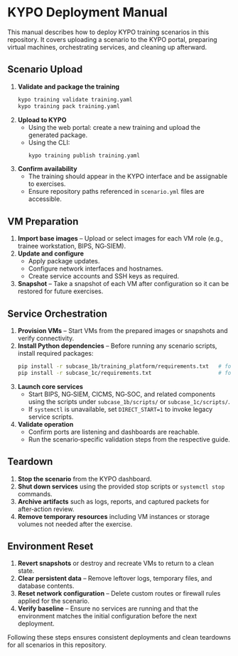 # KYPO Deployment Manual

This manual describes how to deploy KYPO training scenarios in this repository. It covers uploading a scenario to the KYPO portal, preparing virtual machines, orchestrating services, and cleaning up afterward.

## Scenario Upload

1. **Validate and package the training**
   ```bash
   kypo training validate training.yaml
   kypo training pack training.yaml
   ```
2. **Upload to KYPO**
   - Using the web portal: create a new training and upload the generated package.
   - Using the CLI:
     ```bash
     kypo training publish training.yaml
     ```
3. **Confirm availability**
   - The training should appear in the KYPO interface and be assignable to exercises.
   - Ensure repository paths referenced in `scenario.yml` files are accessible.

## VM Preparation

1. **Import base images** – Upload or select images for each VM role (e.g., trainee workstation, BIPS, NG‑SIEM).
2. **Update and configure**
   - Apply package updates.
   - Configure network interfaces and hostnames.
   - Create service accounts and SSH keys as required.
3. **Snapshot** – Take a snapshot of each VM after configuration so it can be restored for future exercises.

## Service Orchestration

1. **Provision VMs** – Start VMs from the prepared images or snapshots and verify connectivity.
2. **Install Python dependencies** – Before running any scenario scripts, install required packages:
   ```bash
   pip install -r subcase_1b/training_platform/requirements.txt   # for Subcase 1b
   pip install -r subcase_1c/requirements.txt                     # for Subcase 1c
   ```
3. **Launch core services**
   - Start BIPS, NG‑SIEM, CICMS, NG‑SOC, and related components using the scripts under `subcase_1b/scripts/` or `subcase_1c/scripts/`.
   - If `systemctl` is unavailable, set `DIRECT_START=1` to invoke legacy service scripts.
4. **Validate operation**
   - Confirm ports are listening and dashboards are reachable.
   - Run the scenario‑specific validation steps from the respective guide.

## Teardown

1. **Stop the scenario** from the KYPO dashboard.
2. **Shut down services** using the provided stop scripts or `systemctl stop` commands.
3. **Archive artifacts** such as logs, reports, and captured packets for after‑action review.
4. **Remove temporary resources** including VM instances or storage volumes not needed after the exercise.

## Environment Reset

1. **Revert snapshots** or destroy and recreate VMs to return to a clean state.
2. **Clear persistent data** – Remove leftover logs, temporary files, and database contents.
3. **Reset network configuration** – Delete custom routes or firewall rules applied for the scenario.
4. **Verify baseline** – Ensure no services are running and that the environment matches the initial configuration before the next deployment.

Following these steps ensures consistent deployments and clean teardowns for all scenarios in this repository.
